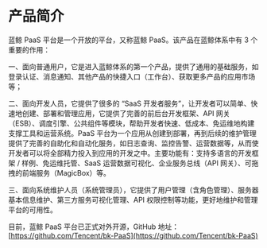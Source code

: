 # 产品简介

蓝鲸 PaaS 平台是一个开放的平台，又称蓝鲸 PaaS。该产品在蓝鲸体系中有 3 个重要的作用：

一、面向普通用户，它是进入蓝鲸体系的第一个产品，提供了通用的基础服务，如登录认证、消息通知、其他产品的快捷入口（工作台）、获取更多产品的应用市场等；

二、面向开发人员，它提供了很多的 “SaaS 开发者服务”，让开发者可以简单、快速地创建、部署和管理应用，它提供了完善的前后台开发框架、API 网关（ESB）、调度引擎、公共组件等模块，帮助开发者快速、低成本、免运维地构建支撑工具和运营系统。PaaS 平台为一个应用从创建到部署，再到后续的维护管理提供了完善的自助化和自动化服务，如日志查询、监控告警、运营数据等，从而使开发者可以将全部精力投入到应用的开发之中。主要功能有：支持多语言的开发框架 / 样例、免运维托管、SaaS 运营数据可视化、企业服务总线（API 网关）、可拖拽的前端服务（MagicBox）等。

三、面向系统维护人员（系统管理员），它提供了用户管理（含角色管理）、服务器基本信息维护、第三方服务可视化管理、API 权限控制等功能，更好地维护和管理平台的可用性。

目前，蓝鲸 PaaS 平台已正式对外开源，GitHub 地址： [https://github.com/Tencent/bk-PaaS](https://github.com/Tencent/bk-PaaS)
